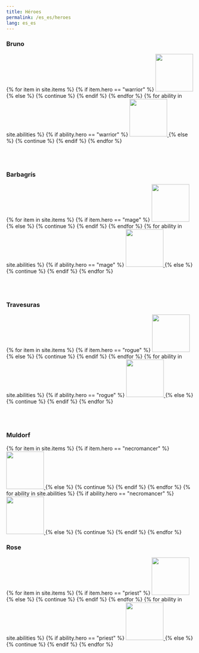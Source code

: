 ```yaml
---
title: Héroes
permalink: /es_es/heroes
lang: es_es
---
```

<h3 id = 'warrior'>Bruno</h3>
<div>
{% for item in site.items %}
{% if item.hero == "warrior" %}
<a href = 'items#{{ item.tile_id }}'>
<img width = '100' height = '100' src = '{{site.baseurl}}{{ item.image }}' />
</a>
{% else %}
{% continue %}
{% endif %}
{% endfor %}
{% for ability in site.abilities %}
{% if ability.hero == "warrior" %}
<a href = 'abilities#{{ ability.tile_id }}'>
<img width = '100' height = '100' src = '{{site.baseurl}}{{ ability.image }}' />
</a>
{% else %}
{% continue %}
{% endif %}
{% endfor %}
</div>

<br /><br />

<h3 id = 'mage'>Barbagrís</h3>
<div>
{% for item in site.items %}
{% if item.hero == "mage" %}
<a href = 'items#{{ item.tile_id }}'>
<img width = '100' height = '100' src = '{{site.baseurl}}{{ item.image }}' />
</a>
{% else %}
{% continue %}
{% endif %}
{% endfor %}
{% for ability in site.abilities %}
{% if ability.hero == "mage" %}
<a href = 'abilities#{{ ability.tile_id }}'>
<img width = '100' height = '100' src = '{{site.baseurl}}{{ ability.image }}' />
</a>
{% else %}
{% continue %}
{% endif %}
{% endfor %}
</div>

<br /><br />

<h3 id = 'rogue'>Travesuras</h3>
<div>
{% for item in site.items %}
{% if item.hero == "rogue" %}
<a href = 'items#{{ item.tile_id }}'>
<img width = '100' height = '100' src = '{{site.baseurl}}{{ item.image }}' />
</a>
{% else %}
{% continue %}
{% endif %}
{% endfor %}
{% for ability in site.abilities %}
{% if ability.hero == "rogue" %}
<a href = 'abilities#{{ ability.tile_id }}'>
<img width = '100' height = '100' src = '{{site.baseurl}}{{ ability.image }}' />
</a>
{% else %}
{% continue %}
{% endif %}
{% endfor %}
</div>

<br /><br />

<h3 id = 'necromancer'>Muldorf</h3>
<div>
{% for item in site.items %}
{% if item.hero == "necromancer" %}
<a href = 'items#{{ item.tile_id }}'>
<img width = '100' height = '100' src = '{{site.baseurl}}{{ item.image }}' />
</a>
{% else %}
{% continue %}
{% endif %}
{% endfor %}
{% for ability in site.abilities %}
{% if ability.hero == "necromancer" %}
<a href = 'abilities#{{ ability.tile_id }}'>
<img width = '100' height = '100' src = '{{site.baseurl}}{{ ability.image }}' />
</a>
{% else %}
{% continue %}
{% endif %}
{% endfor %}
</div>

<h3 id = 'priest'>Rose</h3>
<div>
{% for item in site.items %}
{% if item.hero == "priest" %}
<a href = 'items#{{ item.tile_id }}'>
<img width = '100' height = '100' src = '{{site.baseurl}}{{ item.image }}' />
</a>
{% else %}
{% continue %}
{% endif %}
{% endfor %}
{% for ability in site.abilities %}
{% if ability.hero == "priest" %}
<a href = 'abilities#{{ ability.tile_id }}'>
<img width = '100' height = '100' src = '{{site.baseurl}}{{ ability.image }}' />
</a>
{% else %}
{% continue %}
{% endif %}
{% endfor %}
</div>